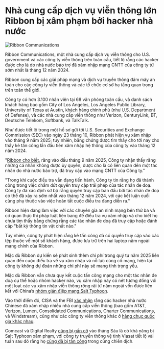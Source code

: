 # Nhà cung cấp dịch vụ viễn thông lớn Ribbon bị xâm phạm bởi hacker nhà nước

![Ribbon Communications](https://www.bleepstatic.com/content/hl-images/2025/10/30/0_Ribbon.jpg)

Ribbon Communications, một nhà cung cấp dịch vụ viễn thông cho U.S. government và các công ty viễn thông trên toàn cầu, tiết lộ rằng các hacker được cho là do nhà nước bảo trợ đã xâm nhập mạng CNTT của công ty từ sớm nhất là tháng 12 năm 2024.

Ribbon cung cấp các giải pháp mạng và dịch vụ truyền thông đám mây an toàn cho các công ty viễn thông và các tổ chức cơ sở hạ tầng quan trọng trên toàn thế giới.

Công ty có hơn 3.100 nhân viên tại 68 văn phòng toàn cầu, và danh sách khách hàng bao gồm City of Los Angeles, Los Angeles Public Library, University of Texas at Austin, khách hàng chính phủ (như U.S. Department of Defense), và các nhà cung cấp viễn thông như Verizon, CenturyLink, BT, Deutsche Telekom, Softbank, và TalkTalk.

Như được tiết lộ trong một hồ sơ gửi tới U.S. Securities and Exchange Commission (SEC) vào ngày 23 tháng 10, Ribbon phát hiện vụ xâm nhập vào tháng 9 năm 2025; tuy nhiên, bằng chứng được tìm thấy cho tới nay cho thấy kẻ tấn công lần đầu tiên xâm nhập hệ thống của công ty vào tháng 12 năm 2024.

"[Ribbon cho biết](https://www.sec.gov/Archives/edgar/data/1708055/000170805525000035/rbbn-20250930x10q.htm#:~:text=Cybersecurity%20Incident%20Disclosure), rằng vào đầu tháng 9 năm 2025, Công ty nhận thấy rằng những cá nhân không được ủy quyền, được cho là có liên quan đến một tác nhân do nhà nước bảo trợ, đã truy cập vào mạng CNTT của Công ty."

"Trong khi cuộc điều tra vẫn đang tiến hành, Công ty tin rằng họ đã thành công trong việc chấm dứt quyền truy cập trái phép của tác nhân đe doạ. Công ty đã xác định sơ bộ rằng quyền truy cập ban đầu bởi tác nhân đe doạ có thể đã xảy ra sớm nhất vào tháng 12 năm 2024, với các kết luận cuối cùng phụ thuộc vào việc hoàn tất cuộc điều tra đang diễn ra."

Ribbon hiện đang làm việc với các chuyên gia an ninh mạng bên thứ ba và cơ quan thực thi pháp luật liên bang để điều tra vụ xâm nhập và cho biết họ chưa tìm thấy bằng chứng rằng các tác nhân đe doạ đã truy cập hoặc đánh cắp "bất kỳ thông tin vật chất nào."

Tuy nhiên, công ty phát hiện rằng kẻ tấn công đã có quyền truy cập vào các tệp thuộc về một số khách hàng, được lưu trữ trên hai laptop nằm ngoài mạng chính của Ribbon.

Mặc dù Ribbon dự kiến sẽ phát sinh thêm chi phí trong quý tư năm 2025 liên quan đến cuộc điều tra về vụ xâm nhập và nỗ lực củng cố mạng, hiện tại công ty không dự đoán những chi phí này sẽ mang tính trọng yếu.

Mặc dù Ribbon vẫn chưa quy kết cuộc tấn công mạng cho một tác nhân đe doạ cụ thể hoặc nhóm hacker nào, vụ xâm nhập này có nét tương đồng với một loạt các vụ xâm nhập viễn thông rộng rãi từ năm ngoái vốn được liên kết với China’s [nhóm gián điệp mạng Salt Typhoon](https://www.bleepingcomputer.com/tag/salt-typhoon/).

Vào thời điểm đó, CISA và the FBI [xác nhận](https://www.bleepingcomputer.com/news/security/us-says-chinese-hackers-breached-multiple-telecom-providers/) rằng các hacker nhà nước Chinese đã xâm nhập nhiều nhà cung cấp viễn thông (bao gồm AT&T, Verizon, Lumen, Consolidated Communications, Charter Communications, và Windstream), cũng như các công ty viễn thông khác ở [hàng chục quốc gia khác nhau](https://www.bleepingcomputer.com/news/security/white-house-salt-typhoon-hacked-telcos-in-dozens-of-countries/).

Comcast và Digital Realty [cũng bị gắn cờ](https://www.nextgov.com/cybersecurity/2025/06/us-agencies-assessed-chinese-telecom-hackers-likely-hit-data-center-and-residential-internet-providers/405920/) vào tháng Sáu là có khả năng bị Salt Typhoon xâm phạm, với công ty truyền thông vệ tinh Viasat tiết lộ vài tuần sau đó rằng họ [cũng đã bị tấn công](https://www.bleepingcomputer.com/news/security/telecom-giant-viasat-breached-by-chinas-salt-typhoon-hackers/) trong cùng chiến dịch.